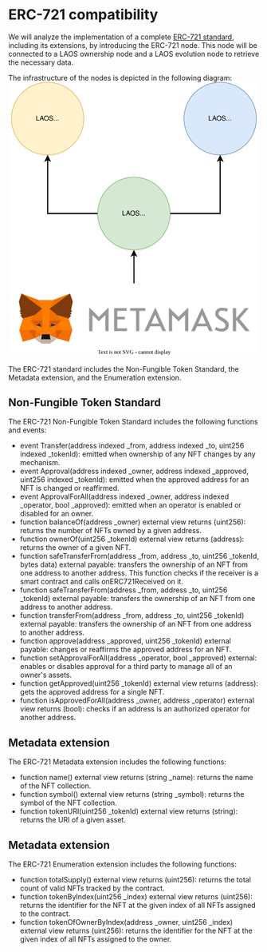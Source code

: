 # ERC-721 compatibility
We will analyze the implementation of a complete [ERC-721 standard](https://eips.ethereum.org/EIPS/eip-721), including its extensions, by introducing the ERC-721 node. This node will be connected to a LAOS ownership node and a LAOS evolution node to retrieve the necessary data.

The infrastructure of the nodes is depicted in the following diagram:
![](./nodes-infrastructure.drawio.svg)



The ERC-721 standard includes the Non-Fungible Token Standard, the Metadata extension, and the Enumeration extension.


## Non-Fungible Token Standard
The ERC-721 Non-Fungible Token Standard includes the following functions and events:

- event Transfer(address indexed _from, address indexed _to, uint256 indexed _tokenId): emitted when ownership of any NFT changes by any mechanism.
- event Approval(address indexed _owner, address indexed _approved, uint256 indexed _tokenId): emitted when the approved address for an NFT is changed or reaffirmed.
- event ApprovalForAll(address indexed _owner, address indexed _operator, bool _approved): emitted when an operator is enabled or disabled for an owner.
- function balanceOf(address _owner) external view returns (uint256): returns the number of NFTs owned by a given address.
- function ownerOf(uint256 _tokenId) external view returns (address): returns the owner of a given NFT.
- function safeTransferFrom(address _from, address _to, uint256 _tokenId, bytes data) external payable: transfers the ownership of an NFT from one address to another address. This function checks if the receiver is a smart contract and calls onERC721Received on it.
- function safeTransferFrom(address _from, address _to, uint256 _tokenId) external payable: transfers the ownership of an NFT from one address to another address.
- function transferFrom(address _from, address _to, uint256 _tokenId) external payable: transfers the ownership of an NFT from one address to another address.
- function approve(address _approved, uint256 _tokenId) external payable: changes or reaffirms the approved address for an NFT.
- function setApprovalForAll(address _operator, bool _approved) external: enables or disables approval for a third party to manage all of an owner's assets.
- function getApproved(uint256 _tokenId) external view returns (address): gets the approved address for a single NFT.
- function isApprovedForAll(address _owner, address _operator) external view returns (bool): checks if an address is an authorized operator for another address.

## Metadata extension

The ERC-721 Metadata extension includes the following functions:
 
- function name() external view returns (string _name): returns the name of the NFT collection.
- function symbol() external view returns (string _symbol): returns the symbol of the NFT collection.
- function tokenURI(uint256 _tokenId) external view returns (string): returns the URI of a given asset.

## Metadata extension

The ERC-721 Enumeration extension includes the following functions:

- function totalSupply() external view returns (uint256): returns the total count of valid NFTs tracked by the contract.
- function tokenByIndex(uint256 _index) external view returns (uint256): returns the identifier for the NFT at the given index of all NFTs assigned to the contract.
- function tokenOfOwnerByIndex(address _owner, uint256 _index) external view returns (uint256): returns the identifier for the NFT at the given index of all NFTs assigned to the owner.
